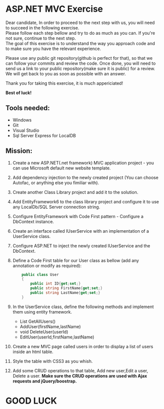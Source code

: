 # ASP.NET MVC Exercise 

Dear candidate,
In order to proceed to the next step with us, you will need to succeed in the following exercise.  
Please follow each step bellow and try to do as much as you can. If you're not sure, continue to the next step.  
The goal of this exercise is to understand the way you approach code and to make sure you have the relevant experience.  


Please use any public git repository(github is perfect for that), so that we can follow your commits and review the code.
Once done, you will need to send us a link to your public repository(make sure it is public) for a review.
We will get back to you as soon as possible with an answer.

Thank you for taking this exercise, it is much appericiated!  

**Best of luck!**


## Tools needed:

* Windows
* Git
* Visual Studio
* Sql Server Express for LocalDB

## Mission: 
1. Create a new ASP.NET(.net framework) MVC application project - you can use Microsoft default new website template.
2. Add dependency injection to the newly created project (You can choose Autofac, or anything else you fimiliar with).
3. Create another Class Library project and add it to the solution.
4. Add EntityFramework6 to the class library project and configure it to use any LocalDb/SQL Server connection string.
5. Configure EntityFramework with Code First pattern - Configure a DbContext instance.
6. Create an interface called IUserService with an implementation of a UserService class.
7. Configure ASP.NET to inject the newly created IUserService and the DbContext.
9. Define a Code First table for our User class as bellow (add any annotation or modify as required):

	```csharp 
		public class User
		{
			public int ID{get;set;}
			public string FirstName{get;set;}
			public string LastName{get;set;}
		}
	```
10. In the UserService class, define the following methods and implement them using entity framework.
	* List<User> GetAllUsers()
	* <User> AddUser(firstName,lastName)
	* void DeleteUser(userId)
	* EditUser(userId,firstName,lastName)	
11. Create a new MVC page called users in order to display a list of users inside an html table.
12. Style the table with CSS3 as you whish.
13. Add some CRUD operations to that table, Add new user,Edit a user, Delete a user. **Make sure the CRUD operations are used with Ajax requests and jQuery/boostrap.**


# GOOD LUCK 
